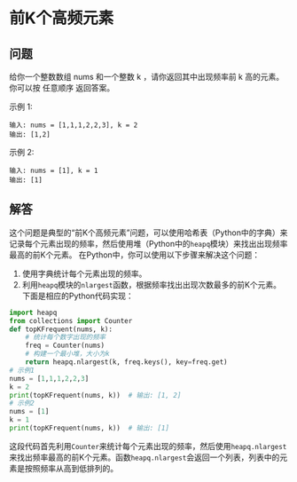 # 前K个高频元素
## 问题
给你一个整数数组 nums 和一个整数 k ，请你返回其中出现频率前 k 高的元素。你可以按 任意顺序 返回答案。



示例 1:
```
输入: nums = [1,1,1,2,2,3], k = 2
输出: [1,2]
```
示例 2:
```
输入: nums = [1], k = 1
输出: [1]
```
## 解答
这个问题是典型的“前K个高频元素”问题，可以使用哈希表（Python中的字典）来记录每个元素出现的频率，然后使用堆（Python中的`heapq`模块）来找出出现频率最高的前K个元素。
在Python中，你可以使用以下步骤来解决这个问题：
1. 使用字典统计每个元素出现的频率。
2. 利用`heapq`模块的`nlargest`函数，根据频率找出出现次数最多的前K个元素。
下面是相应的Python代码实现：
```python
import heapq
from collections import Counter
def topKFrequent(nums, k):
    # 统计每个数字出现的频率
    freq = Counter(nums)
    # 构建一个最小堆，大小为k
    return heapq.nlargest(k, freq.keys(), key=freq.get)
# 示例1
nums = [1,1,1,2,2,3]
k = 2
print(topKFrequent(nums, k))  # 输出: [1, 2]
# 示例2
nums = [1]
k = 1
print(topKFrequent(nums, k))  # 输出: [1]
```
这段代码首先利用`Counter`来统计每个元素出现的频率，然后使用`heapq.nlargest`来找出频率最高的前K个元素。函数`heapq.nlargest`会返回一个列表，列表中的元素是按照频率从高到低排列的。

